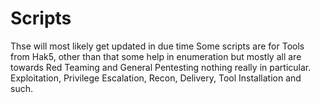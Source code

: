 # Scripts
Thse will most likely get updated in due time
Some scripts are for Tools from Hak5, other than that some help in enumeration
but mostly all are towards Red Teaming and General Pentesting nothing really in particular.
Exploitation,
Privilege Escalation,
Recon,
Delivery,
Tool Installation and such.
